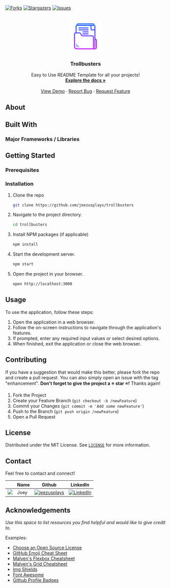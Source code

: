 [![Forks][forks-shield]][forks-url]
[![Stargazers][stars-shield]][stars-url]
[![Issues][issues-shield]][issues-url]

<!-- PROJECT LOGO -->
<br />
<div align="center">
  <a href="https://github.com/jeezusplays/README-template">
    <img src="logo/logo.png" alt="Logo" width="100" height="100">
  </a>

<h3 align="center">Trollbusters</h3>

  <p align="center">
    Easy to Use README Template for all your projects!
    <br />
    <a href="https://github.com/jeezusplays/README-template"><strong>Explore the docs »</strong></a>
    <br />
    <br />
    <a href="https://github.com/jeezusplays/README-template">View Demo</a>
    ·
    <a href="https://github.com/jeezusplays/README-template/issues">Report Bug</a>
    ·
    <a href="https://github.com/jeezusplays/README-template/issues">Request Feature</a>
  </p>
</div>


## About


## Built With
### Major Frameworks / Libraries 


## Getting Started
### Prerequisites

### Installation
1. Clone the repo
   ```sh
   git clone https://github.com/jeezusplays/trollbusters
    ```
2. Navigate to the project directory.
    ```sh
    cd trollbusters
    ```
3. Install NPM packages (if applicable)
   ```sh
   npm install
   ```
3. Start the development server.
    ```sh
    npm start
    ```
4. Open the project in your browser.
    ```sh
    open http://localhost:3000
    ```

## Usage
To use the application, follow these steps:
1. Open the application in a web browser.
2. Follow the on-screen instructions to navigate through the application's features.
3. If prompted, enter any required input values or select desired options.
4. When finished, exit the application or close the web browser.

## Contributing
If you have a suggestion that would make this better, please fork the repo and create a pull request. You can also simply open an issue with the tag "enhancement".
**Don't forget to give the project a :star: star :star:!** Thanks again!

1. Fork the Project
2. Create your Feature Branch (`git checkout -b /newFeature`)
3. Commit your Changes (`git commit -m 'Add some newFeature'`)
4. Push to the Branch (`git push origin /newFeature`)
5. Open a Pull Request

## License
Distributed under the MIT License. See [`LICENSE`](https://github.com/jeezusplays/README-Template/blob/main/LICENSE) for more information.

## Contact
Feel free to contact and connect!

|| Name | Github | LinkedIn |
|-----------| ----------- | ----------- | ----------- |
|<img src="https://avatars.githubusercontent.com/u/68149788?v=4" width="100"></img>|Joey|[![jeezusplays](https://img.shields.io/badge/GitHub-181717.svg?style=for-the-badge&logo=GitHub&logoColor=white)](https://github.com/jeezusplays)|[![LinkedIn](https://img.shields.io/badge/LinkedIn-0A66C2.svg?style=for-the-badge&logo=LinkedIn&logoColor=white)](https://linkedin.com/in/joey-tan-zuyi)|

## Acknowledgements
_Use this space to list resources you find helpful and would like to give credit to._

Examples:
* [Choose an Open Source License](https://choosealicense.com)
* [GitHub Emoji Cheat Sheet](https://www.webpagefx.com/tools/emoji-cheat-sheet)
* [Malven's Flexbox Cheatsheet](https://flexbox.malven.co/)
* [Malven's Grid Cheatsheet](https://grid.malven.co/)
* [Img Shields](https://shields.io)
* [Font Awesome](https://fontawesome.com)
* [Github Profile Badges](https://home.aveek.io/GitHub-Profile-Badges/)


[forks-shield]: https://img.shields.io/github/forks/jeezusplays/trollbusters.svg?style=for-the-badge
[forks-url]: https://github.com/jeezusplays/trollbusters/network/members
[stars-shield]: https://img.shields.io/github/stars/jeezusplays/trollbusters.svg?style=for-the-badge
[stars-url]: https://github.com/jeezusplays/trollbusters/stargazers
[issues-shield]: https://img.shields.io/github/issues/jeezusplays/trollbusters.svg?style=for-the-badge
[issues-url]: https://github.com/jeezusplays/trollbusters/issues
